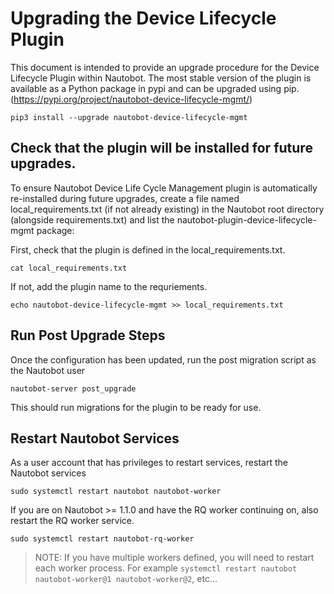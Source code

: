 # Upgrading the Device Lifecycle Plugin

This document is intended to provide an upgrade procedure for the Device Lifecycle Plugin
within Nautobot.  The most stable version of the plugin is available as a Python package 
in pypi and can be upgraded using pip. (https://pypi.org/project/nautobot-device-lifecycle-mgmt/)

```shell
pip3 install --upgrade nautobot-device-lifecycle-mgmt
```

## Check that the plugin will be installed for future upgrades.
To ensure Nautobot Device Life Cycle Management plugin is automatically re-installed during future
upgrades, create a file named local_requirements.txt (if not already existing) in the Nautobot root directory
(alongside requirements.txt) and list the nautobot-plugin-device-lifecycle-mgmt package:

First, check that the plugin is defined in the local_requirements.txt. 

```shell
cat local_requirements.txt
```

If not, add the plugin name to the requriements. 

```shell
echo nautobot-device-lifecycle-mgmt >> local_requirements.txt
```

## Run Post Upgrade Steps
Once the configuration has been updated, run the post migration script as the Nautobot user

```shell
nautobot-server post_upgrade
```

This should run migrations for the plugin to be ready for use.

## Restart Nautobot Services
As a user account that has privileges to restart services, restart the Nautobot services

```shell
sudo systemctl restart nautobot nautobot-worker
```

If you are on Nautobot >= 1.1.0 and have the RQ worker continuing on, also restart the RQ worker service.

```shell
sudo systemctl restart nautobot-rq-worker
```

> NOTE: If you have multiple workers defined, you will need to restart each worker process. For example
> `systemctl restart nautobot nautobot-worker@1 nautobot-worker@2`, etc...